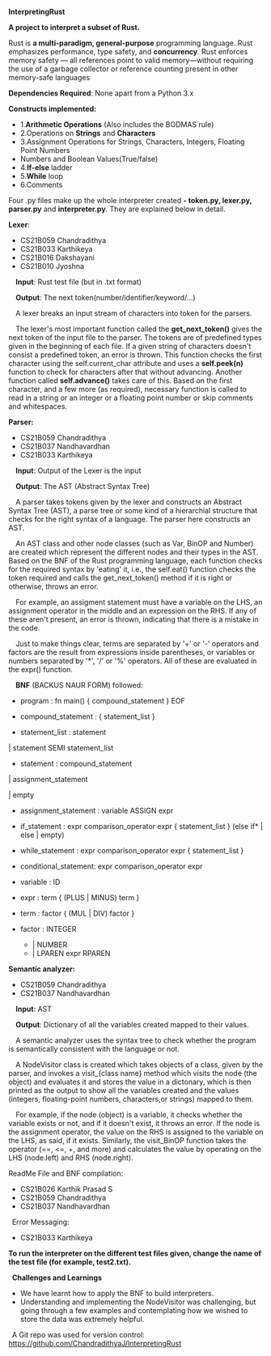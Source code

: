 **InterpretingRust**

**A project to interpret a subset of Rust.**

Rust is **a multi-paradigm, general-purpose** programming language. Rust emphasizes performance, type safety, and **concurrency**. Rust enforces memory safety — all references point to valid memory—without requiring the use of a garbage collector or reference counting present in other memory-safe languages

**Dependencies Required**: None apart from a Python 3.x

**Constructs implemented:**

- 1.**Arithmetic Operations** (Also includes the BODMAS rule)
- 2.Operations on **Strings** and **Characters**
- 3.Assignment Operations for Strings, Characters, Integers, Floating Point Numbers
- Numbers and Boolean Values(True/false)
- 4.**If-else** ladder
- 5.**While** loop
- 6.Comments

Four .py files make up the whole interpreter created **- token.py, lexer.py, parser.py** and **interpreter.py**. They are explained below in detail.

**Lexer**:

- CS21B059 Chandradithya
- CS21B033 Karthikeya 
- CS21B016 Dakshayani
- CS21B010 Jyoshna

`  `**Input**: Rust test file (but in .txt format)

`  `**Output**: The next token(number/identifier/keyword/...)



`  `A lexer breaks an input stream of characters into token for the parsers. 

`  `The lexer's most important function called the **get\_next\_token()** gives the next token of the input file to the parser. The tokens are of predefined types given in the beginning of each file.  If a given string of characters doesn't consist a predefined token, an error is thrown.  This function checks the first character using the self.current\_char attribute and uses   a **self.peek(n)** function to check for characters after that without advancing. Another  function called **self.advance()** takes care of this. Based on the first character, and a few more (as required), necessary function is called to read in a string or an integer or a floating point number or skip comments and whitespaces.

**Parser:**

- CS21B059 Chandradithya 
- CS21B037 Nandhavardhan
- CS21B033 Karthikeya 

`  `**Input**: Output of the Lexer is the input 

`  `**Output**: The AST (Abstract Syntax Tree)



`  `A parser takes tokens given by the lexer and constructs an Abstract Syntax Tree (AST),  a parse tree or some kind of a hierarchial structure that checks for the right syntax  of a language. The parser here constructs an AST.

`  `An AST class and other node classes (such as Var, BinOP and Number) are created which   represent the different nodes and their types in the AST. Based on the BNF of the Rust  programming language, each function checks for the required syntax by 'eating' it,  i.e., the self.eat() function checks the token required and calls the get\_next\_token()  method if it is right or otherwise, throws an error.

`  `For example, an assigment statement must have a variable on the LHS, an assignment   operator in the middle and an expression on the RHS. If any of these aren't present,  an error is thrown, indicating that there is a mistake in the code.

`  `Just to make things clear, terms are separated by '+' or '-' operators and factors are  the result from expressions inside parentheses, or variables or numbers separated by  '\*', '/' or '%' operators. All of these are evaluated in the expr() function.



`  `**BNF** (BACKUS NAUR FORM) followed:

- program                 :     fn main() { compound\_statement } EOF

- compound\_statement      :     { statement\_list }

- statement\_list          :     statement

| statement SEMI statement\_list

- statement              :      compound\_statement

| assignment\_statement

| empty

- assignment\_statement    :     variable ASSIGN expr

- if\_statement            :      expr comparison\_operator expr { statement\_list } (else if\* | else | empty)

- while\_statement         :	     expr comparison\_operator expr { statement\_list }

- conditional\_statement: expr comparison\_operator expr

- variable                :      ID

- expr                    :      term { (PLUS | MINUS) term }

- term                    :      factor { (MUL | DIV) factor }



- factor                  :      INTEGER 
  - | NUMBER
  - | LPAREN expr RPAREN

**Semantic analyzer:**

- CS21B059 Chandradithya
- CS21B037 Nandhavardhan



`  `**Input**: AST

`  `**Output**: Dictionary of all the variables created mapped to their values.



`  `A semantic analyzer uses the syntax tree to check whether the program is semantically consistent with the language or not.

`  `A NodeVisitor class is created which takes objects of a class, given by the parser, and invokes a visit\_{class name} method which visits the node (the object) and evaluates  it and stores the value in a dictonary, which is then printed as the output to show  all the variables created and the values (integers, floating-point numbers, characters,or strings) mapped to them.

`  `For example, if the node (object) is a variable, it checks whether the variable exists or not, and if it doesn't exist, it throws an error. If the node is the assignment operator, the value on the RHS is assigned to the variable on the LHS, as said, if it exists. Similarly, the visit\_BinOP function takes the operator (==, <=, +, and more) and calculates the value by operating on the LHS (node.left) and RHS (node.right).

ReadMe File and BNF compilation:

- CS21B026 Karthik Prasad S
- CS21B059 Chandradithya
- CS21B037 Nandhavardhan



` `Error Messaging:

- CS21B033 Karthikeya

**To run the interpreter on the different test files given, change the name of the test file (for example, test2.txt).** <br>

` `**Challenges and Learnings**
  - We have learnt how to apply the BNF to build interpreters.
  - Understanding and implementing the NodeVisitor was challenging, but going through a few examples and contemplating how we wished to store the data was extremely helpful. 
  
` `A Git repo was used for version control: https://github.com/ChandradithyaJ/InterpretingRust
